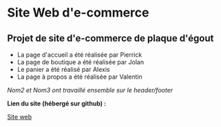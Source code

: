 # Site Web d'e-commerce

## Projet de site d'e-commerce de plaque d'égout

- La page d'accueil a été réalisée par Pierrick
- La page de boutique a été réalisée par Jolan
- Le panier a été réalisé par Alexis
- La page à propos a été réalisée par Valentin

*Nom2 et Nom3 ont travaillé ensemble sur le header/footer*

**Lien du site (hébergé sur github) :** 

[Site web]([https://pierrick-b.github.io/ProjetDevWeb/])
